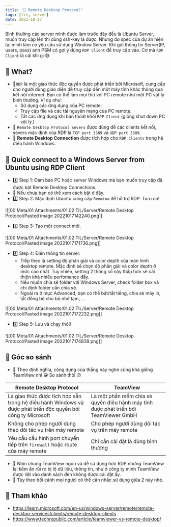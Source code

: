 ```yaml
---
title: "🌱 Remote Desktop Protocol"
tags: [til, server]
date: 2022-10-17
---
```


Bình thường các server mình được làm trước đây đều là Ubuntu Server, muốn truy cập lên thì dùng ssh-key là được. Nhưng do spec của dự án hiện tại mình làm có yêu cầu sử dụng Window Server. Khi gửi thông tin Server(IP, users, pass) anh PSM có gợi ý dùng `RDP Client` để truy cập vào. Cơ mà `RDP Client` là cái khỉ gì 😅

## 🌿 What?
- 🌱`RDP` là một giao thức độc quyền được phát triển bởi Microsoft, cung cấp cho người dùng giao diện để truy cập đến một máy tính khác thông qua kết nối internet. Bạn có thể làm mọi thứ với PC remote như một PC vật lý bình thường. Ví dụ như:  
	- Sử dụng các ứng dụng của PC remote.
	- Truy cập file và các tài nguyên mạng của PC remote.
	- Tắt các ứng dụng khi bạn thoát khỏi `RDP Client` (giống shut down PC vật lý.)
- 🌱 `Remote Desktop Protocol severs` được dùng để các clients kết nối, severs mặc định của RDP là `TCP port 3389` và `UDP port 3389`.
- 🌱 **Remote Desktop Connection** được tích hợp cho `RDP Clients` trong hệ điều hành Windows.

## 🌿 Quick connect to a Windows Server from Ubuntu using RDP Client

- 1️⃣ Step 1: Đảm bảo PC hoặc server Windows mà bạn muốn truy cập đã được bật Remote Desktop Connections. 
- 🌱 Nếu chưa bạn có thể xem cách bật ở [đây](https://www.digitalcitizen.life/enable-remote-desktop-windows/).
- 2️⃣ Step 2: Mặc định Ubuntu cung cấp `Remmina` để hỗ trợ RDP. Turn on!

![[00 Meta/01 Attachments/01.02 TIL/Server/Remote Desktop Protocol/Pasted image 20221017142240.png]]

- 3️⃣ Step 3: Tạo một connect mới.

![[00 Meta/01 Attachments/01.02 TIL/Server/Remote Desktop Protocol/Pasted image 20221017171736.png]]

- 4️⃣ Step 4: Điền thông tin server.
	- Tiếp theo là setting độ phân giải và color depth của màn hình desktop remote. Mặc định sẽ chọn độ phân giải và color depth ở mức cao nhất. Tuy nhiên, setting 2 thông số này thấp hơn sẽ cải thiện khá nhiều perfomance đấy.
	- Nếu muốn chia sẻ folder với Windows Server, check folder box và chỉ định folder cần chia sẻ.
	- Ngoài ra ở mục Advanced, bạn có thể bật/tắt tiếng, chia sẻ máy in, tắt đồng bộ cho bộ nhớ tạm, ...

![[00 Meta/01 Attachments/01.02 TIL/Server/Remote Desktop Protocol/Pasted image 20221017172232.png]]

- 5️⃣ Step 5: Lưu và chạy thôi!

![[00 Meta/01 Attachments/01.02 TIL/Server/Remote Desktop Protocol/Pasted image 20221017174839.png]]


## 🌿 Góc so sánh

- 🌱 Theo định nghĩa, công dụng của thằng này nghe cũng khá giống TeamView nhỉ 😀 So sánh thôi 😗

Remote Desktop Protocol | TeamView
------------ | ------------
Là giao thức được tích hợp sẵn trong hệ điều hành Windows và được phát triển độc quyền bởi công ty Microsoft  | Là một phần mềm chia sẻ quyền điều hành máy tính được phát triển bởi TeamViewer GmbH
Không cho phép người dùng theo dõi tác vụ trên máy remote | Cho phép người dùng dõi tác vụ trên máy remote
Yêu cầu cấu hình port chuyển tiếp trên `firewall` hoặc route của máy remote | Chỉ cần cài đặt là dùng bình thường

- 🌱 Nhìn chung TeamView ngon và dễ sử dụng hơn RDP nhưng TeamView lại tiềm ẩn rủi ro bị lộ dữ liệu,  thông tin, như ở công ty mình TeamView được liệt vào danh sách đen không được cài đặt ấy.
- 🌱 Tùy theo bối cảnh mọi người có thể cân nhắc sử dụng giữa 2 này nhé. 

## 🌿 Tham khảo
- https://learn.microsoft.com/en-us/windows-server/remote/remote-desktop-services/clients/remote-desktop-clients
- https://www.techrepublic.com/article/teamviewer-vs-remote-desktop/